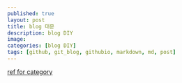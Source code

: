 ```yaml
---
published: true
layout: post
title: blog 대문
description: blog DIY
image:
categories: [blog DIY]
tags: [github, git_blog, githubio, markdown, md, post]
---
```


[ref for category](https://devyurim.github.io/development%20environment/github%20blog/2018/08/07/blog-6.html)